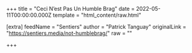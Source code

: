 
+++
title = "Ceci N’est Pas Un Humble Brag"
date = 2022-05-11T00:00:00.000Z
template = "html_content/raw.html"

[extra]
feedName = "Sentiers"
author = "Patrick Tanguay"
originalLink = "https://sentiers.media/not-humblebrag/"
raw = ""

+++

